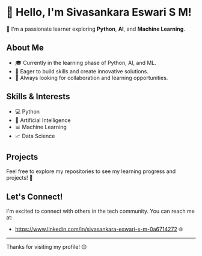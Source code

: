 # 👋 Hello, I'm Sivasankara Eswari S M!

🌟 I'm a passionate learner exploring **Python**, **AI**, and **Machine Learning**.

## About Me

- 🎓 Currently in the learning phase of Python, AI, and ML.
- 🚀 Eager to build skills and create innovative solutions.
- 🤝 Always looking for collaboration and learning opportunities.

## Skills & Interests

- 💻 Python
- 🤖 Artificial Intelligence
- 📊 Machine Learning
- 📈 Data Science

## Projects

Feel free to explore my repositories to see my learning progress and projects! 🚀

## Let's Connect!

I'm excited to connect with others in the tech community. You can reach me at:

- https://www.linkedin.com/in/sivasankara-eswari-s-m-0a6714272 🌐
---

Thanks for visiting my profile! 😊
